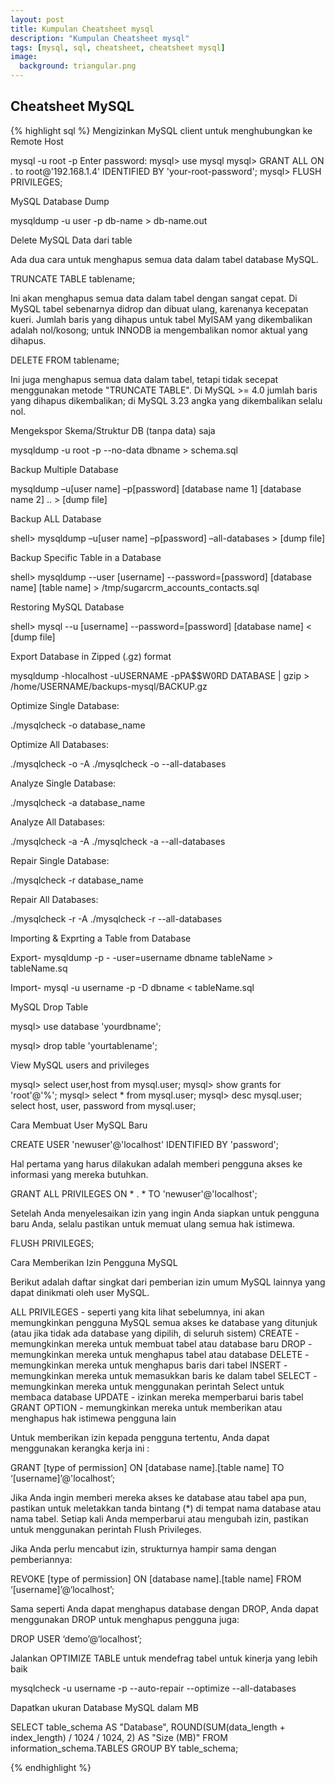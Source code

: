 ```yaml
---
layout: post
title: Kumpulan Cheatsheet mysql
description: "Kumpulan Cheatsheet mysql"
tags: [mysql, sql, cheatsheet, cheatsheet mysql]
image:
  background: triangular.png
---
```



## Cheatsheet MySQL

{% highlight sql %} 
Mengizinkan MySQL client untuk menghubungkan ke Remote Host

mysql -u root -p
Enter password:
mysql> use mysql
mysql> GRANT ALL ON *.* to root@'192.168.1.4' IDENTIFIED BY 'your-root-password';
mysql> FLUSH PRIVILEGES;

MySQL Database Dump

mysqldump -u user -p db-name > db-name.out

Delete MySQL Data dari table

Ada dua cara untuk menghapus semua data dalam tabel database MySQL.

TRUNCATE TABLE tablename;

Ini akan menghapus semua data dalam tabel dengan sangat cepat. Di MySQL tabel sebenarnya didrop dan dibuat ulang, karenanya kecepatan kueri. Jumlah baris yang dihapus untuk tabel MyISAM yang dikembalikan adalah nol/kosong; untuk INNODB ia mengembalikan nomor aktual yang dihapus.

DELETE FROM tablename;

Ini juga menghapus semua data dalam tabel, tetapi tidak secepat menggunakan metode "TRUNCATE TABLE". Di MySQL >= 4.0 jumlah baris yang dihapus dikembalikan; di MySQL 3.23 angka yang dikembalikan selalu nol.

Mengekspor Skema/Struktur DB (tanpa data) saja

mysqldump -u root -p --no-data dbname > schema.sql

Backup Multiple Database

mysqldump –u[user name] –p[password] [database name 1] [database name 2] .. > [dump file]

Backup ALL Database

shell> mysqldump –u[user name] –p[password] –all-databases > [dump file]

Backup Specific Table in a Database

shell> mysqldump --user [username] --password=[password] [database name] [table name] > /tmp/sugarcrm_accounts_contacts.sql

Restoring MySQL Database

shell> mysql --u [username] --password=[password] [database name] < [dump file]

Export Database in Zipped (.gz) format

mysqldump -hlocalhost -uUSERNAME -pPA$$W0RD DATABASE | gzip > /home/USERNAME/backups-mysql/BACKUP.gz

Optimize Single Database:

./mysqlcheck -o database_name

Optimize All Databases:

./mysqlcheck -o -A
 ./mysqlcheck -o --all-databases

Analyze Single Database:

./mysqlcheck -a database_name

Analyze All Databases:

./mysqlcheck -a -A
 ./mysqlcheck -a --all-databases

Repair Single Database:

./mysqlcheck -r database_name

Repair All Databases:

./mysqlcheck -r -A
 ./mysqlcheck -r --all-databases

Importing & Exprting a Table from Database

Export- mysqldump -p - -user=username dbname tableName > tableName.sq

Import- mysql -u username -p -D dbname < tableName.sql

MySQL Drop Table

mysql> use database 'yourdbname';

mysql> drop table 'yourtablename';

View MySQL users and privileges

mysql> select user,host from mysql.user;
mysql> show grants for 'root'@'%';
mysql> select * from mysql.user;
mysql> desc mysql.user;
select host, user, password from mysql.user;

Cara Membuat User MySQL Baru

CREATE USER 'newuser'@'localhost' IDENTIFIED BY 'password';

Hal pertama yang harus dilakukan adalah memberi pengguna akses ke informasi yang mereka butuhkan.

GRANT ALL PRIVILEGES ON * . * TO 'newuser'@'localhost';

Setelah Anda menyelesaikan izin yang ingin Anda siapkan untuk pengguna baru Anda, selalu pastikan untuk memuat ulang semua hak istimewa.

FLUSH PRIVILEGES;

Cara Memberikan Izin Pengguna MySQL
 
Berikut adalah daftar singkat dari pemberian izin umum MySQL lainnya yang dapat dinikmati oleh user MySQL.

ALL PRIVILEGES - seperti yang kita lihat sebelumnya, ini akan memungkinkan pengguna MySQL semua akses ke database yang ditunjuk (atau jika tidak ada database yang dipilih, di seluruh sistem)
CREATE - memungkinkan mereka untuk membuat tabel atau database baru
DROP - memungkinkan mereka untuk menghapus tabel atau database
DELETE - memungkinkan mereka untuk menghapus baris dari tabel
INSERT - memungkinkan mereka untuk memasukkan baris ke dalam tabel
SELECT - memungkinkan mereka untuk menggunakan perintah Select untuk membaca database
UPDATE - izinkan mereka memperbarui baris tabel
GRANT OPTION - memungkinkan mereka untuk memberikan atau menghapus hak istimewa pengguna lain

Untuk memberikan izin kepada pengguna tertentu, Anda dapat menggunakan kerangka kerja ini :

GRANT [type of permission] ON [database name].[table name] TO ‘[username]’@'localhost’;

Jika Anda ingin memberi mereka akses ke database atau tabel apa pun, pastikan untuk meletakkan tanda bintang (*) di tempat nama database atau nama tabel. Setiap kali Anda memperbarui atau mengubah izin, pastikan untuk menggunakan perintah Flush Privileges.

Jika Anda perlu mencabut izin, strukturnya hampir sama dengan pemberiannya:

REVOKE [type of permission] ON [database name].[table name] FROM ‘[username]’@‘localhost’;

Sama seperti Anda dapat menghapus database dengan DROP, Anda dapat menggunakan DROP untuk menghapus pengguna juga:

DROP USER ‘demo’@‘localhost’;

Jalankan OPTIMIZE TABLE untuk mendefrag tabel untuk kinerja yang lebih baik

mysqlcheck -u username -p --auto-repair --optimize --all-databases

Dapatkan ukuran Database MySQL dalam MB

SELECT table_schema AS "Database", ROUND(SUM(data_length + index_length) / 1024 / 1024, 2) AS "Size (MB)" FROM information_schema.TABLES GROUP BY table_schema;

{% endhighlight %}